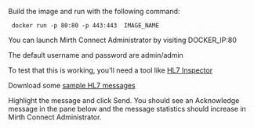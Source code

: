 Build the image and run with the following command:

     docker run -p 80:80 -p 443:443  IMAGE_NAME

You can launch Mirth Connect Administrator by visiting DOCKER_IP:80

The default username and password are admin/admin

To test that this is working, you'll need a tool like [HL7 Inspector](http://sourceforge.net/projects/hl7inspector/)

Download some [sample HL7 messages](http://www.hl7.org/implement/standards/product_brief.cfm?product_id=228)

Highlight the message and click Send. You should see an Acknowledge message in the pane below and the message statistics should increase in Mirth Connect Administrator.

